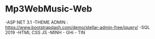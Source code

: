 # Mp3WebMusic-Web
-ASP NET 3.1
-THEME ADMIN : https://www.bootstrapdash.com/demo/stellar-admin-free/jquery/
-SQL 2019
-HTML CSS JS
-MINH - GHi - TIN

